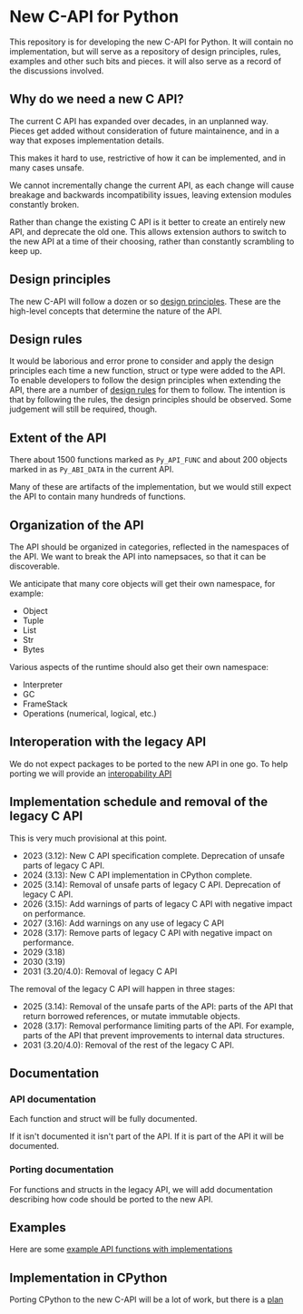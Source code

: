 # New C-API for Python

This repository is for developing the new C-API for Python.
It will contain no implementation, but will serve as a repository
of design principles, rules, examples and other such bits and pieces.
it will also serve as a record of the discussions involved.

## Why do we need a new C API?

The current C API has expanded over decades, in an unplanned way.
Pieces get added without consideration of future maintainence,
and in a way that exposes implementation details.

This makes it hard to use, restrictive of how it can be implemented,
and in many cases unsafe.

We cannot incrementally change the current API, as each change
will cause breakage and backwards incompatibility issues, leaving
extension modules constantly broken.

Rather than change the existing C API is it better to create an entirely new API,
and deprecate the old one. This allows extension authors to switch to the new API
at a time of their choosing, rather than constantly scrambling to keep up.

## Design principles

The new C-API will follow a dozen or so [design principles](./DesignPrinciples.md).
These are the high-level concepts that determine the nature of the API.

## Design rules

It would be laborious and error prone to consider and apply the design principles
each time a new function, struct or type were added to the API.
To enable developers to follow the design principles when extending the API,
there are a number of [design rules](./DesignRules.md) for them to follow.
The intention is that by following the rules, the design principles should be observed.
Some judgement will still be required, though.

## Extent of the API

There about 1500 functions marked as `Py_API_FUNC` and about 200 objects
marked in as `Py_ABI_DATA` in the current API.

Many of these are artifacts of the implementation, but we would still expect
the API to contain many hundreds of functions.

## Organization of the API

The API should be organized in categories, reflected in the namespaces of the API.
We want to break the API into namepsaces, so that it can be discoverable.

We anticipate that many core objects will get their own namespace, for example:

* Object
* Tuple
* List
* Str
* Bytes

Various aspects of the runtime should also get their own namespace:

* Interpreter
* GC
* FrameStack
* Operations (numerical, logical, etc.)

## Interoperation with the legacy API

We do not expect packages to be ported to the new API in one go.
To help porting we will provide an [interopability API](./Interop.md)

## Implementation schedule and removal of the legacy C API

This is very much provisional at this point.

* 2023 (3.12): New C API specification complete. Deprecation of unsafe parts of legacy C API.
* 2024 (3.13): New C API implementation in CPython complete. 
* 2025 (3.14): Removal of unsafe parts of legacy C API. Deprecation of legacy C API.
* 2026 (3.15): Add warnings of parts of legacy C API with negative impact on performance.
* 2027 (3.16): Add warnings on any use of legacy C API
* 2028 (3.17): Remove parts of legacy C API with negative impact on performance.
* 2029 (3.18)
* 2030 (3.19)
* 2031 (3.20/4.0): Removal of legacy C API

The removal of the legacy C API will happen in three stages:

* 2025 (3.14): Removal of the unsafe parts of the API: parts of the API that return borrowed references, or mutate immutable objects.
* 2028 (3.17): Removal performance limiting parts of the API. For example, parts of the API that prevent improvements to internal data structures.
* 2031 (3.20/4.0): Removal of the rest of the legacy C API.


## Documentation

### API documentation

Each function and struct will be fully documented.

If it isn't documented it isn't part of the API.
If it is part of the API it will be documented.

### Porting documentation

For functions and structs in the legacy API, we will add documentation describing how code
should be ported to the new API.

## Examples

Here are some [example API functions with implementations](./examples.md)

## Implementation in CPython

Porting CPython to the new C-API will be a lot of work, but there is a [plan](./implementation.md)
